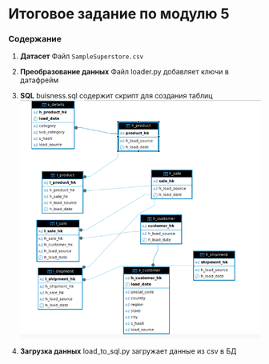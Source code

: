 # Итоговое задание по модулю 5


### Содержание

1.  **Датасет**
    Файл `SampleSuperstore.csv`

2.  **Преобразование данных**
    Файл loader.py добавляет ключи в датафрейм

3.  **SQL**
    buisness.sql содержит скрипт для создания таблиц
    ![Схема хранилища](https://github.com/Denmais/Data-Vault/raw/main/data.png)

4. **Загрузка данных**
    load_to_sql.py загружает данные из csv в БД

